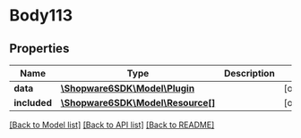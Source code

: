 # Body113

## Properties
Name | Type | Description | Notes
------------ | ------------- | ------------- | -------------
**data** | [**\Shopware6SDK\Model\Plugin**](Plugin.md) |  | [optional] 
**included** | [**\Shopware6SDK\Model\Resource[]**](Resource.md) |  | [optional] 

[[Back to Model list]](../../README.md#documentation-for-models) [[Back to API list]](../../README.md#documentation-for-api-endpoints) [[Back to README]](../../README.md)


